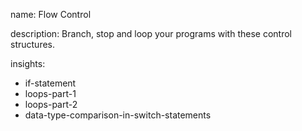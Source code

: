 name: Flow Control

description: Branch, stop and loop your programs with these control structures. 

insights:
  - if-statement
  - loops-part-1
  - loops-part-2
  - data-type-comparison-in-switch-statements
